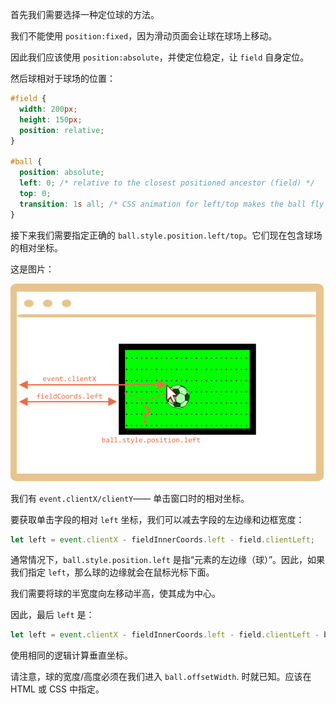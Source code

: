 
首先我们需要选择一种定位球的方法。

我们不能使用 `position:fixed`，因为滑动页面会让球在球场上移动。

因此我们应该使用 `position:absolute`，并使定位稳定，让 `field` 自身定位。

然后球相对于球场的位置：

```css
#field {
  width: 200px;
  height: 150px;
  position: relative;
}

#ball {
  position: absolute;
  left: 0; /* relative to the closest positioned ancestor (field) */
  top: 0;
  transition: 1s all; /* CSS animation for left/top makes the ball fly */
}
```

接下来我们需要指定正确的 `ball.style.position.left/top`。它们现在包含球场的相对坐标。

这是图片：

![](move-ball-coords.png)

我们有 `event.clientX/clientY`—— 单击窗口时的相对坐标。

要获取单击字段的相对 `left` 坐标，我们可以减去字段的左边缘和边框宽度：

```js
let left = event.clientX - fieldInnerCoords.left - field.clientLeft;
```

通常情况下，`ball.style.position.left` 是指“元素的左边缘（球）”。因此，如果我们指定 `left`，那么球的边缘就会在鼠标光标下面。

我们需要将球的半宽度向左移动半高，使其成为中心。

因此，最后 `left` 是：

```js
let left = event.clientX - fieldInnerCoords.left - field.clientLeft - ball.offsetWidth/2;
```

使用相同的逻辑计算垂直坐标。

请注意，球的宽度/高度必须在我们进入 `ball.offsetWidth`. 时就已知。应该在 HTML 或 CSS 中指定。

